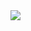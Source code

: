 <a href="itms-services://?action=download-manifest&url=https://media.githubusercontent.com/media/wofung/itms-services/main/release/manifest.plist">
  <img src="https://media.githubusercontent.com/media/wofung/itms-services/main/install.png" />
</a>
